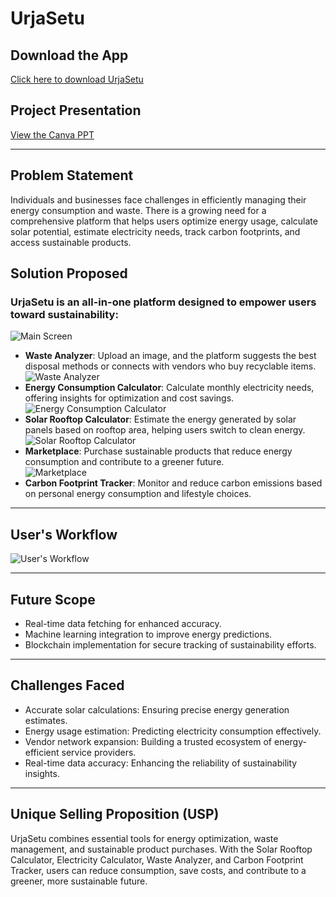 # UrjaSetu

## Download the App
[Click here to download UrjaSetu](https://expo.dev/accounts/himanshuuuuuuuuuuu/projects/client/builds/92aeeeb4-84ca-46a6-99dc-6c5361981ef4)

## Project Presentation
[View the Canva PPT](https://www.canva.com/design/DAGfFlfMGo4/in1TdLiC2PhhS6FcUzISzw/edit)

---

## Problem Statement
Individuals and businesses face challenges in efficiently managing their energy consumption and waste. There is a growing need for a comprehensive platform that helps users optimize energy usage, calculate solar potential, estimate electricity needs, track carbon footprints, and access sustainable products.

## Solution Proposed
### UrjaSetu is an all-in-one platform designed to empower users toward sustainability:
 
![Main Screen](https://drive.google.com/uc?id=16PsP7d3xONOq0BomhzWwNcg50jOBmceL)

- **Waste Analyzer**: Upload an image, and the platform suggests the best disposal methods or connects with vendors who buy recyclable items.  
  ![Waste Analyzer](https://drive.google.com/uc?id=16NLGBK0ktZvMhJAwyjncGlGeC_ojjyeV)
- **Energy Consumption Calculator**: Calculate monthly electricity needs, offering insights for optimization and cost savings.  
  ![Energy Consumption Calculator](https://drive.google.com/uc?id=16UQjaLP1ZHbw1ykhpJZ3Orhq5iYj3G1V)
- **Solar Rooftop Calculator**: Estimate the energy generated by solar panels based on rooftop area, helping users switch to clean energy.  
  ![Solar Rooftop Calculator](https://drive.google.com/uc?id=16UBpIOeFUYilAUcgrYRzwRxZVpP-7y02)
- **Marketplace**: Purchase sustainable products that reduce energy consumption and contribute to a greener future.  
  ![Marketplace](https://drive.google.com/uc?id=16RHZTLld5oE__IYcgP4r6_KzfeeWRX20)
- **Carbon Footprint Tracker**: Monitor and reduce carbon emissions based on personal energy consumption and lifestyle choices.

---

## User's Workflow  
![User's Workflow](https://drive.google.com/uc?id=16XsgDW86GVitegNbeijVlxPpGra0wQfB)

---

## Future Scope
- Real-time data fetching for enhanced accuracy.
- Machine learning integration to improve energy predictions.
- Blockchain implementation for secure tracking of sustainability efforts.

---

## Challenges Faced
- Accurate solar calculations: Ensuring precise energy generation estimates.
- Energy usage estimation: Predicting electricity consumption effectively.
- Vendor network expansion: Building a trusted ecosystem of energy-efficient service providers.
- Real-time data accuracy: Enhancing the reliability of sustainability insights.

---

## Unique Selling Proposition (USP)
UrjaSetu combines essential tools for energy optimization, waste management, and sustainable product purchases. With the Solar Rooftop Calculator, Electricity Calculator, Waste Analyzer, and Carbon Footprint Tracker, users can reduce consumption, save costs, and contribute to a greener, more sustainable future.
